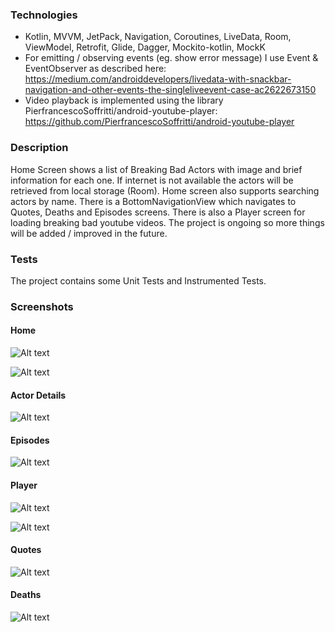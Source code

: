### Technologies

- Kotlin, MVVM, JetPack, Navigation, Coroutines, LiveData, Room, ViewModel, Retrofit, Glide, Dagger, 
Mockito-kotlin, MockK
- For emitting / observing events (eg. show error message) I use Event & EventObserver as described here:
https://medium.com/androiddevelopers/livedata-with-snackbar-navigation-and-other-events-the-singleliveevent-case-ac2622673150
- Video playback is implemented using the library PierfrancescoSoffritti/android-youtube-player:
https://github.com/PierfrancescoSoffritti/android-youtube-player

### Description

Home Screen shows a list of Breaking Bad Actors with image and brief information for each one. 
If internet is not available the actors will be retrieved from local storage (Room). Home screen 
also supports searching actors by name. There is a BottomNavigationView which navigates to Quotes, 
Deaths and Episodes screens. There is also a Player screen for loading breaking bad youtube videos.
The project is ongoing so more things will be added / improved in the future.  

### Tests

The project contains some Unit Tests and Instrumented Tests.

### Screenshots

#### Home
![Alt text](screenshots/home-1.png?raw=true "app screenshot")

![Alt text](screenshots/home-3.png?raw=true "app screenshot")

#### Actor Details
![Alt text](screenshots/actor-detail-1.png?raw=true "app screenshot")

#### Episodes
![Alt text](screenshots/episodes-tabs.png?raw=true "app screenshot")

#### Player
![Alt text](screenshots/player.png?raw=true "app screenshot")

![Alt text](screenshots/videos-2021-08-06-205042.png?raw=true "app screenshot")

#### Quotes
![Alt text](screenshots/quotes.png?raw=true "app screenshot")

#### Deaths
![Alt text](screenshots/deaths-bb.png?raw=true "app screenshot")
